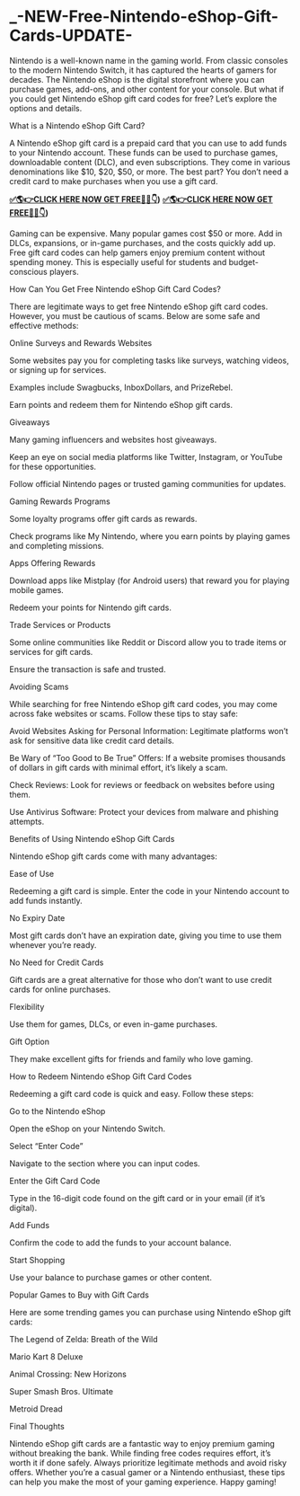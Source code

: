# _-NEW-Free-Nintendo-eShop-Gift-Cards-UPDATE-
Nintendo is a well-known name in the gaming world. From classic consoles to the modern Nintendo Switch, it has captured the hearts of gamers for decades. The Nintendo eShop is the digital storefront where you can purchase games, add-ons, and other content for your console. But what if you could get Nintendo eShop gift card codes for free? Let’s explore the options and details.

What is a Nintendo eShop Gift Card?

A Nintendo eShop gift card is a prepaid card that you can use to add funds to your Nintendo account. These funds can be used to purchase games, downloadable content (DLC), and even subscriptions. They come in various denominations like $10, $20, $50, or more. The best part? You don’t need a credit card to make purchases when you use a gift card.

**[✅🌎👉CLICK HERE NOW GET FREE📌✅👇](https://proofferzones.com/Free-Nintendo-gift-card/))**
**[✅🌎👉CLICK HERE NOW GET FREE📌✅👇](https://proofferzones.com/Free-Nintendo-gift-card/))**



Gaming can be expensive. Many popular games cost $50 or more. Add in DLCs, expansions, or in-game purchases, and the costs quickly add up. Free gift card codes can help gamers enjoy premium content without spending money. This is especially useful for students and budget-conscious players.

How Can You Get Free Nintendo eShop Gift Card Codes?

There are legitimate ways to get free Nintendo eShop gift card codes. However, you must be cautious of scams. Below are some safe and effective methods:

Online Surveys and Rewards Websites

Some websites pay you for completing tasks like surveys, watching videos, or signing up for services.

Examples include Swagbucks, InboxDollars, and PrizeRebel.

Earn points and redeem them for Nintendo eShop gift cards.

Giveaways

Many gaming influencers and websites host giveaways.

Keep an eye on social media platforms like Twitter, Instagram, or YouTube for these opportunities.

Follow official Nintendo pages or trusted gaming communities for updates.

Gaming Rewards Programs

Some loyalty programs offer gift cards as rewards.

Check programs like My Nintendo, where you earn points by playing games and completing missions.

Apps Offering Rewards

Download apps like Mistplay (for Android users) that reward you for playing mobile games.

Redeem your points for Nintendo gift cards.

Trade Services or Products

Some online communities like Reddit or Discord allow you to trade items or services for gift cards.

Ensure the transaction is safe and trusted.

Avoiding Scams

While searching for free Nintendo eShop gift card codes, you may come across fake websites or scams. Follow these tips to stay safe:

Avoid Websites Asking for Personal Information: Legitimate platforms won’t ask for sensitive data like credit card details.

Be Wary of “Too Good to Be True” Offers: If a website promises thousands of dollars in gift cards with minimal effort, it’s likely a scam.

Check Reviews: Look for reviews or feedback on websites before using them.

Use Antivirus Software: Protect your devices from malware and phishing attempts.

Benefits of Using Nintendo eShop Gift Cards

Nintendo eShop gift cards come with many advantages:

Ease of Use

Redeeming a gift card is simple. Enter the code in your Nintendo account to add funds instantly.

No Expiry Date

Most gift cards don’t have an expiration date, giving you time to use them whenever you’re ready.

No Need for Credit Cards

Gift cards are a great alternative for those who don’t want to use credit cards for online purchases.

Flexibility

Use them for games, DLCs, or even in-game purchases.

Gift Option

They make excellent gifts for friends and family who love gaming.

How to Redeem Nintendo eShop Gift Card Codes

Redeeming a gift card code is quick and easy. Follow these steps:

Go to the Nintendo eShop

Open the eShop on your Nintendo Switch.

Select “Enter Code”

Navigate to the section where you can input codes.

Enter the Gift Card Code

Type in the 16-digit code found on the gift card or in your email (if it’s digital).

Add Funds

Confirm the code to add the funds to your account balance.

Start Shopping

Use your balance to purchase games or other content.

Popular Games to Buy with Gift Cards

Here are some trending games you can purchase using Nintendo eShop gift cards:

The Legend of Zelda: Breath of the Wild

Mario Kart 8 Deluxe

Animal Crossing: New Horizons

Super Smash Bros. Ultimate

Metroid Dread

Final Thoughts

Nintendo eShop gift cards are a fantastic way to enjoy premium gaming without breaking the bank. While finding free codes requires effort, it’s worth it if done safely. Always prioritize legitimate methods and avoid risky offers. Whether you’re a casual gamer or a Nintendo enthusiast, these tips can help you make the most of your gaming experience. Happy gaming!
